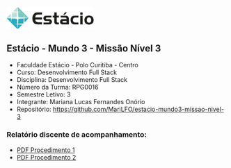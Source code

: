 [<img src="./estacio-logo.webp" width="200"/>](./estacio-logo.webp)

## Estácio - Mundo 3 - Missão Nível 3

- Faculdade Estácio - Polo Curitiba - Centro
- Curso: Desenvolvimento Full Stack
- Disciplina: Desenvolvimento Full Stack
- Número da Turma: RPG0016
- Semestre Letivo: 3
- Integrante: Mariana Lucas Fernandes Onório
- Repositório: https://github.com/MariLFO/estacio-mundo3-missao-nivel-3

### Relatório discente de acompanhamento:
- [PDF Procedimento 1](./Missão%20Prática_%20Mundo%203%20-%20Nível%203%20-%20Procedimento%201.pdf)
- [PDF Procedimento 2](./Missão%20Prática_%20Mundo%203%20-%20Nível%203%20-%20Procedimento%202.pdf)